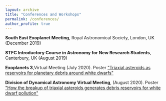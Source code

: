 ```yaml
---
layout: archive
title: "Conferences and Workshops"
permalink: /conferences/
author_profile: true
---
```


**South East Exoplanet Meeting**, Royal Astronomical Society, London, UK (December 2019)

**STFC Introductory Course in Astronomy for New Research Students**, Canterbury, UK (August 2019)

**Exoplanets 3**,Virtual Meeting (July 2020). 
Poster ["Triaxial asteroids as reservoirs for planetary debris around white dwarfs"](catrionamcdonald.github.io/files/CatrionaMcDonald_exo3_poster.html)

**Division of Dynamical Astronomy Virtual Meeting**, (August 2020). 
Poster ["How the breakup of triaxial asteroids generates debris reservoirs for white dwarf pollution"](catrionamcdonald.github.io/files/CatrionaMcDonald_DDA20_poster.pdf)
